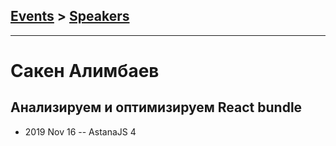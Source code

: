 ## [Events](../README.md) > [Speakers](../speakers.md)
---

# Сакен Алимбаев

## Анализируем и оптимизируем React bundle
- 2019 Nov 16 -- AstanaJS 4    
